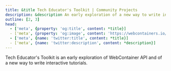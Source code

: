 ```yaml
---
title: &title Tech Educator's Toolkit | Community Projects
description: &description An early exploration of a new way to write interactive tutorials, built with WebContainer API.
outline: [2, 3]
head:
  - ['meta', {property: 'og:title', content: *title}]
  - ['meta', {property: 'og:image', content: 'https://webcontainers.io/img/og/guide-community_inspirations.png'}]
  - ['meta', {name: 'twitter:title', content: *title}]
  - ['meta', {name: 'twitter:description', content: *description}]
---
```

<script setup lang="ts">
import PageHeading from '@theme/components/Helpers/CommunityProjectPageHeading.vue';
import VideoLink from '@theme/components/Helpers/VideoLink.vue';
import AttributionLinks from '@theme/components/Helpers/AttributionLinks.vue';
import { people } from '@theme/data/people';
const { DAN_JUTAN } = people;
</script>

<PageHeading title="Tech Educator's Toolkit" category="tutorial" />

Tech Educator's Toolkit is an early exploration of WebContainer API and of a new way to write interactive tutorials.

<VideoLink
  imgSrc="/img/community/dan_jutan_talk.png"
  title="Tech Educator's Toolkit - ViteConf 2022"
  body="Watch this talk from Dan Jutan from ViteConf 2022 to see it in action."
  href="https://www.youtube.com/watch?v=R-1y3Ti3ng4"
/>
<AttributionLinks :attributions="[DAN_JUTAN]" />
